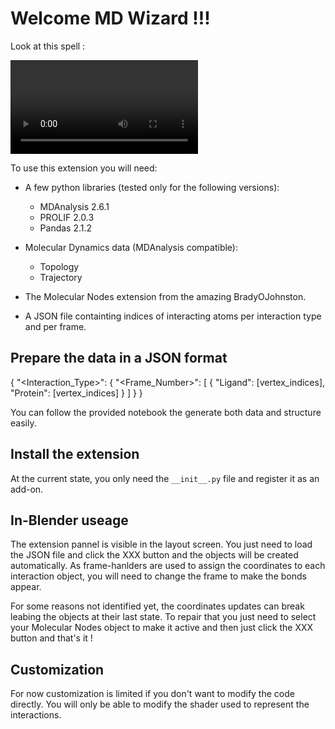 # Welcome MD Wizard !!!

Look at this spell :

![](./resources/vid/movie.mp4)

To use this extension you will need:

- A few python libraries (tested only for the following versions):

    - MDAnalysis 2.6.1
    - PROLIF 2.0.3
    - Pandas 2.1.2

- Molecular Dynamics data (MDAnalysis compatible):

    - Topology
    - Trajectory

- The Molecular Nodes extension from the amazing BradyOJohnston.

- A JSON file containting indices of interacting atoms per interaction type and per frame.

## Prepare the data in a JSON format

{
    "<Interaction_Type>": {
        "<Frame_Number>": [
            {
                "Ligand": [vertex_indices],
                "Protein": [vertex_indices]
            }
        ]
    }
}

You can follow the provided notebook the generate both data and structure easily.

## Install the extension

At the current state, you only need the `__init__.py` file and register it as an add-on.

## In-Blender useage

The extension pannel is visible in the layout screen. You just need to load the JSON file and click the XXX button and the objects will be created automatically. As frame-hanlders are used to assign the coordinates to each interaction object, you will need to change the frame to make the bonds appear.

For some reasons not identified yet, the coordinates updates can break leabing the objects at their last state. To repair that you just need to select your Molecular Nodes object to make it active and then just click the XXX button and that's it !

## Customization

For now customization is limited if you don't want to modify the code directly. You will only be able to modify the shader used to represent the interactions.
